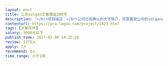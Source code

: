 ```yaml
---                
layout: post       
title: 公司solgan文案展延300字           
description: '</br>项目描述：</br>公司已有确认的文字简介，现需要就公司的solgan进行文案展延，300字左右即可。</br>业务涵盖电视IP制作、文化、旅游、教育、电商</br>'     
contenturl: https://pro.lagou.com/project/1823.html      
tags: [文案写作]            
salary: 3000元以下          
publish_time: 2017-02-06 14:25:26         
review: 1275人                   
apply: 7人                   
recommend: 0人                   
time_range: 小于1周              
---                 
```


